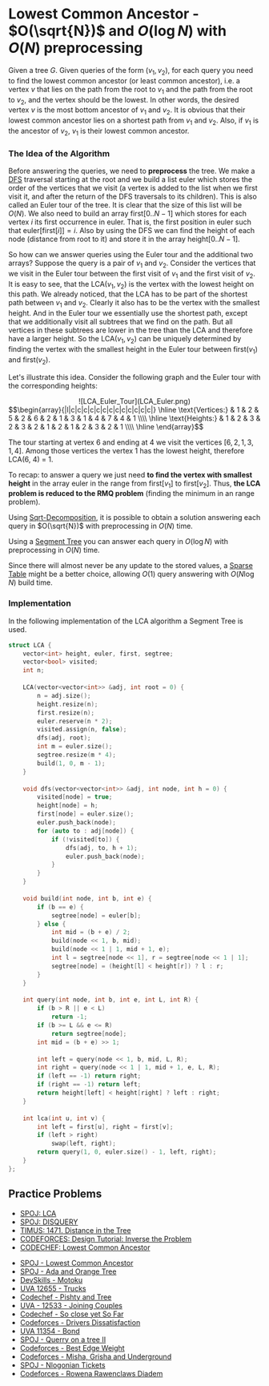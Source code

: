
<!--?title Lowest Common Ancestor - O(sqrt(N)) and O(log N) with O(N) preprocessing -->

# Lowest Common Ancestor - $O(\sqrt{N})$ and $O(\log N)$ with $O(N)$ preprocessing

Given a tree $G$. Given queries of the form $(v_1, v_2)$, for each query you need to find the lowest common ancestor (or least common ancestor), i.e. a vertex $v$ that lies on the path from the root to $v_1$ and the path from the root to $v_2$, and the vertex should be the lowest. In other words, the desired vertex $v$ is the most bottom ancestor of $v_1$ and $v_2$. It is obvious that their lowest common ancestor lies on a shortest path from $v_1$ and $v_2$. Also, if $v_1$ is the ancestor of $v_2$, $v_1$ is their lowest common ancestor.

### The Idea of the Algorithm

Before answering the queries, we need to **preprocess** the tree.
We make a [DFS](depth-first-search.md) traversal starting at the root and we build a list $\text{euler}$ which stores the order of the vertices that we visit (a vertex is added to the list when we first visit it, and after the return of the DFS traversals to its children).
This is also called an Euler tour of the tree.
It is clear that the size of this list will be $O(N)$.
We also need to build an array $\text{first}[0..N-1]$ which stores for each vertex $i$ its first occurrence in $\text{euler}$.
That is, the first position in $\text{euler}$ such that $\text{euler}[\text{first}[i]] = i$.
Also by using the DFS we can find the height of each node (distance from root to it) and store it in the array $\text{height}[0..N-1]$.

So how can we answer queries using the Euler tour and the additional two arrays?
Suppose the query is a pair of $v_1$ and $v_2$.
Consider the vertices that we visit in the Euler tour between the first visit of $v_1$ and the first visit of $v_2$.
It is easy to see, that the $\text{LCA}(v_1, v_2)$ is the vertex with the lowest height on this path.
We already noticed, that the LCA has to be part of the shortest path between $v_1$ and $v_2$.
Clearly it also has to be the vertex with the smallest height.
And in the Euler tour we essentially use the shortest path, except that we additionally visit all subtrees that we find on the path.
But all vertices in these subtrees are lower in the tree than the LCA and therefore have a larger height.
So the $\text{LCA}(v_1, v_2)$ can be uniquely determined by finding the vertex with the smallest height in the Euler tour between $\text{first}(v_1)$ and $\text{first}(v_2)$.

Let's illustrate this idea.
Consider the following graph and the Euler tour with the corresponding heights:
<center>![LCA_Euler_Tour](LCA_Euler.png)</center>
$$\begin{array}{|l|c|c|c|c|c|c|c|c|c|c|c|c|c|}
\hline
\text{Vertices:}   & 1 & 2 & 5 & 2 & 6 & 2 & 1 & 3 & 1 & 4 & 7 & 4 & 1 \\\\ \hline
\text{Heights:} & 1 & 2 & 3 & 2 & 3 & 2 & 1 & 2 & 1 & 2 & 3 & 2 & 1 \\\\ \hline
\end{array}$$

The tour starting at vertex $6$ and ending at $4$ we visit the vertices $[6, 2, 1, 3, 1, 4]$.
Among those vertices the vertex $1$ has the lowest height, therefore $\text{LCA(6, 4) = 1}$.

To recap:
to answer a query we just need **to find the vertex with smallest height** in the array $\text{euler}$ in the range from $\text{first}[v_1]$ to $\text{first}[v_2]$.
Thus, **the LCA problem is reduced to the RMQ problem** (finding the minimum in an range problem).

Using [Sqrt-Decomposition](../data_structures/sqrt_decomposition.md), it is possible to obtain a solution answering each query in $O(\sqrt{N})$ with preprocessing in $O(N)$ time.

Using a [Segment Tree](../data_structures/segment_tree.md) you can answer each query in $O(\log N)$ with preprocessing in $O(N)$ time.

Since there will almost never be any update to the stored values, a [Sparse Table](../data_structures/sparse-table.md) might be a better choice, allowing $O(1)$ query answering with $O(N\log N)$ build time.

### Implementation

In the following implementation of the LCA algorithm a Segment Tree is used.

```cpp lca
struct LCA {
    vector<int> height, euler, first, segtree;
    vector<bool> visited;
    int n;

    LCA(vector<vector<int>> &adj, int root = 0) {
        n = adj.size();
        height.resize(n);
        first.resize(n);
        euler.reserve(n * 2);
        visited.assign(n, false);
        dfs(adj, root);
        int m = euler.size();
        segtree.resize(m * 4);
        build(1, 0, m - 1);
    }

    void dfs(vector<vector<int>> &adj, int node, int h = 0) {
        visited[node] = true;
        height[node] = h;
        first[node] = euler.size();
        euler.push_back(node);
        for (auto to : adj[node]) {
            if (!visited[to]) {
                dfs(adj, to, h + 1);
                euler.push_back(node);
            }
        }
    }

    void build(int node, int b, int e) {
        if (b == e) {
            segtree[node] = euler[b];
        } else {
            int mid = (b + e) / 2;
            build(node << 1, b, mid);
            build(node << 1 | 1, mid + 1, e);
            int l = segtree[node << 1], r = segtree[node << 1 | 1];
            segtree[node] = (height[l] < height[r]) ? l : r;
        }
    }

    int query(int node, int b, int e, int L, int R) {
        if (b > R || e < L)
            return -1;
        if (b >= L && e <= R)
            return segtree[node];
        int mid = (b + e) >> 1;

        int left = query(node << 1, b, mid, L, R);
        int right = query(node << 1 | 1, mid + 1, e, L, R);
        if (left == -1) return right;
        if (right == -1) return left;
        return height[left] < height[right] ? left : right;
    }

    int lca(int u, int v) {
        int left = first[u], right = first[v];
        if (left > right)
            swap(left, right);
        return query(1, 0, euler.size() - 1, left, right);
    }
};

```

## Practice Problems
 - [SPOJ: LCA](http://www.spoj.com/problems/LCA/)
 - [SPOJ: DISQUERY](http://www.spoj.com/problems/DISQUERY/)
 - [TIMUS: 1471. Distance in the Tree](http://acm.timus.ru/problem.aspx?space=1&num=1471)
 - [CODEFORCES: Design Tutorial: Inverse the Problem](http://codeforces.com/problemset/problem/472/D)
 - [CODECHEF: Lowest Common Ancestor](https://www.codechef.com/problems/TALCA)
 * [SPOJ - Lowest Common Ancestor](http://www.spoj.com/problems/LCASQ/)
 * [SPOJ - Ada and Orange Tree](http://www.spoj.com/problems/ADAORANG/)
 * [DevSkills - Motoku](https://devskill.com/CodingProblems/ViewProblem/141)
 * [UVA 12655 - Trucks](https://uva.onlinejudge.org/index.php?option=onlinejudge&page=show_problem&problem=4384)
 * [Codechef - Pishty and Tree](https://www.codechef.com/problems/PSHTTR)
 * [UVA - 12533 - Joining Couples](https://uva.onlinejudge.org/index.php?option=com_onlinejudge&Itemid=8&category=441&page=show_problem&problem=3978)
 * [Codechef - So close yet So Far](https://www.codechef.com/problems/CLOSEFAR)
 * [Codeforces - Drivers Dissatisfaction](http://codeforces.com/contest/733/problem/F)
 * [UVA 11354 - Bond](https://uva.onlinejudge.org/index.php?option=com_onlinejudge&Itemid=8&page=show_problem&problem=2339)
 * [SPOJ - Querry on a tree II](http://www.spoj.com/problems/QTREE2/)
 * [Codeforces - Best Edge Weight](http://codeforces.com/contest/828/problem/F)
 * [Codeforces - Misha, Grisha and Underground](http://codeforces.com/contest/832/problem/D)
 * [SPOJ - Nlogonian Tickets](http://www.spoj.com/problems/NTICKETS/)
 * [Codeforces - Rowena Rawenclaws Diadem](http://codeforces.com/contest/855/problem/D)
